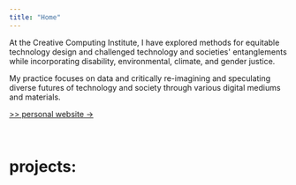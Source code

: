 ```yaml
---
title: "Home"
---
```



At the Creative Computing Institute, I have explored methods for equitable technology design and challenged technology and societies' entanglements while incorporating disability, environmental, climate, and gender justice. 

My practice focuses on data and critically re-imagining and speculating diverse futures of technology and society through various digital mediums and materials.  


<a href="https://lexahl.github.io" target="_blank">>> personal website →</a>

<br>
<h1> projects: </h1>
